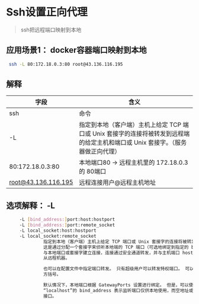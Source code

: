 # Ssh设置正向代理

> ssh把远程端口映射到本地

## 应用场景1： docker容器端口映射到本地

```bash
 ssh -L 80:172.18.0.3:80 root@43.136.116.195
```

## 解释

| 字段                | 含义                                                         |
| ------------------- | ------------------------------------------------------------ |
| ssh                 | 命令                                                         |
| -L                  | 指定到本地（客户端）主机上给定 TCP 端口或 Unix 套接字的连接将被转发到远程端的给定主机和端口或 Unix 套接字。（服务器做正向代理） |
| 80:172.18.0.3:80    | 本地端口80 -> 远程主机里的 172.18.0.3 的 80端口              |
| root@43.136.116.195 | 远程连接用户@远程主机地址                                    |

## 选项解释： -L

```bash
     -L [bind_address:]port:host:hostport
     -L [bind_address:]port:remote_socket
     -L local_socket:host:hostport
     -L local_socket:remote_socket
              指定到本地（客户端）主机上给定 TCP 端口或 Unix 套接字的连接将被转发到远程端的给定主机和端口或 Unix 套接字。
              这是通过分配一个套接字来侦听本地端的 TCP 端口（可选地绑定到指定的 bind_address）或 Unix 套接字来实现的。 每当连接是
              与本地端口或套接字建立连接，连接通过安全通道转发，并与主机端口 hostport 或 Unix 套接字 remote_socket 建立连接，
              从远程机器。

              也可以在配置文件中指定端口转发。 只有超级用户可以转发特权端口。 可以通过将地址包含在
              方括号。

              默认情况下，本地端口根据 GatewayPorts 设置进行绑定。 但是，可以使用显式 bind_address 将连接绑定到特定地址。 这
              “localhost”的 bind_address 表示监听端口仅供本地使用，而空地址或“*”表示端口应可用于所有
              接口。
```

